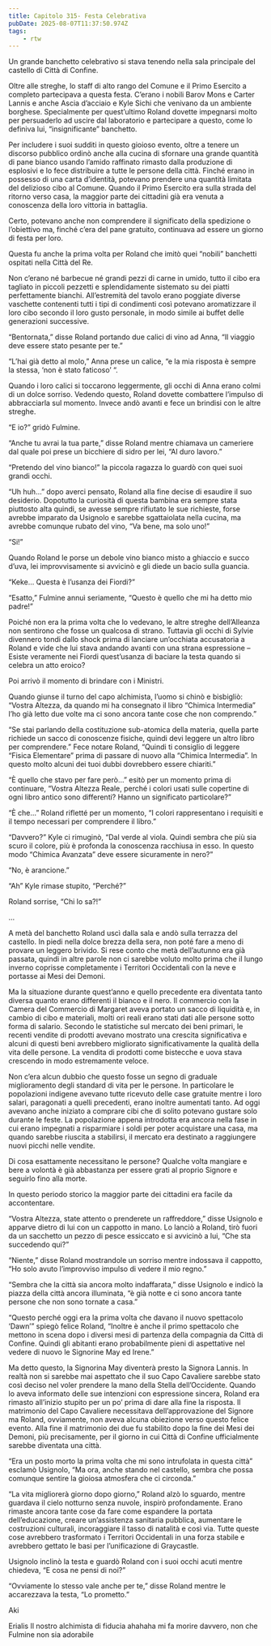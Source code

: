 ```yaml
---
title: Capitolo 315- Festa Celebrativa
pubDate: 2025-08-07T11:37:50.974Z
tags:
    - rtw
---
```







 


Un grande banchetto celebrativo si stava tenendo nella sala principale del castello di Città di Confine.


Oltre alle streghe, lo staff di alto rango del Comune e il Primo Esercito a completo partecipava a questa festa. C’erano i nobili Barov Mons e Carter Lannis e anche Ascia d’acciaio e Kyle Sichi che venivano da un ambiente borghese. Specialmente per quest’ultimo Roland dovette impegnarsi molto per persuaderlo ad uscire dal laboratorio e partecipare a questo, come lo definiva lui, “insignificante” banchetto.


Per includere i suoi sudditi in questo gioioso evento, oltre a tenere un discorso pubblico ordinò anche alla cucina di sfornare una grande quantità di pane bianco usando l’amido raffinato rimasto dalla produzione di esplosivi e lo fece distribuire a tutte le persone della città. Finché erano in possesso di una carta d’identità, potevano prendere una quantità limitata del delizioso cibo al Comune. Quando il Primo Esercito era sulla strada del ritorno verso casa, la maggior parte dei cittadini già era venuta a conoscenza della loro vittoria in battaglia.


Certo, potevano anche non comprendere il significato della spedizione o l’obiettivo ma, finché c’era del pane gratuito, continuava ad essere un giorno di festa per loro.


Questa fu anche la prima volta per Roland che imitò quei “nobili” banchetti ospitati nella Città del Re.


Non c’erano né barbecue né grandi pezzi di carne in umido, tutto il cibo era tagliato in piccoli pezzetti e splendidamente sistemato su dei piatti perfettamente bianchi. All’estremità del tavolo erano poggiate diverse vaschette contenenti tutti i tipi di condimenti così potevano aromatizzare il loro cibo secondo il loro gusto personale, in modo simile ai buffet delle generazioni successive.


“Bentornata,” disse Roland portando due calici di vino ad Anna, “Il viaggio deve essere stato pesante per te.”


“L’hai già detto al molo,” Anna prese un calice, “e la mia risposta è sempre la stessa, ‘non è stato faticoso’ “.


Quando i loro calici si toccarono leggermente, gli occhi di Anna erano colmi di un dolce sorriso. Vedendo questo, Roland dovette combattere l’impulso di abbracciarla sul momento. Invece andò avanti e fece un brindisi con le altre streghe.


“E io?” gridò Fulmine.


“Anche tu avrai la tua parte,” disse Roland mentre chiamava un cameriere dal quale poi prese un bicchiere di sidro per lei, “Al duro lavoro.”


“Pretendo del vino bianco!” la piccola ragazza lo guardò con quei suoi grandi occhi.


“Uh huh…” dopo averci pensato, Roland alla fine decise di esaudire il suo desiderio. Dopotutto la curiosità di questa bambina era sempre stata piuttosto alta quindi, se avesse sempre rifiutato le sue richieste, forse avrebbe imparato da Usignolo e sarebbe sgattaiolata nella cucina, ma avrebbe comunque rubato del vino, “Va bene, ma solo uno!”


“Si!”


Quando Roland le porse un debole vino bianco misto a ghiaccio e succo d’uva, lei improvvisamente si avvicinò e gli diede un bacio sulla guancia.


“Keke… Questa è l’usanza dei Fiordi?”


“Esatto,” Fulmine annuì seriamente, “Questo è quello che mi ha detto mio padre!”


Poiché non era la prima volta che lo vedevano, le altre streghe dell’Alleanza non sentirono che fosse un qualcosa di strano. Tuttavia gli occhi di Sylvie divennero tondi dallo shock prima di lanciare un’occhiata accusatoria a Roland e vide che lui stava andando avanti con una strana espressione – Esiste veramente nei Fiordi quest’usanza di baciare la testa quando si celebra un atto eroico?


Poi arrivò il momento di brindare con i Ministri.


Quando giunse il turno del capo alchimista, l’uomo si chinò e bisbigliò: “Vostra Altezza, da quando mi ha consegnato il libro “Chimica Intermedia” l’ho già letto due volte ma ci sono ancora tante cose che non comprendo.”


“Se stai parlando della costituzione sub-atomica della materia, quella parte richiede un sacco di conoscenze fisiche, quindi devi leggere un altro libro per comprendere.” Fece notare Roland, “Quindi ti consiglio di leggere “Fisica Elementare” prima di passare di nuovo alla “Chimica Intermedia”. In questo molto alcuni dei tuoi dubbi dovrebbero essere chiariti.”


“È quello che stavo per fare però…” esitò per un momento prima di continuare, “Vostra Altezza Reale, perché i colori usati sulle copertine di ogni libro antico sono differenti? Hanno un significato particolare?”


“È che…” Roland rifletté per un momento, “I colori rappresentano i requisiti e il tempo necessari per comprendere il libro.”


“Davvero?” Kyle ci rimuginò, “Dal verde al viola. Quindi sembra che più sia scuro il colore, più è profonda la conoscenza racchiusa in esso. In questo modo “Chimica Avanzata” deve essere sicuramente in nero?”


“No, è arancione.”


“Ah” Kyle rimase stupito, “Perché?”


Roland sorrise, “Chi lo sa?!”


…


A metà del banchetto Roland uscì dalla sala e andò sulla terrazza del castello. In piedi nella dolce brezza della sera, non poté fare a meno di provare un leggero brivido. Si rese conto che metà dell’autunno era già passata, quindi in altre parole non ci sarebbe voluto molto prima che il lungo inverno coprisse completamente i Territori Occidentali con la neve e portasse ai Mesi dei Demoni.


Ma la situazione durante quest’anno e quello precedente era diventata tanto diversa quanto erano differenti il bianco e il nero. Il commercio con la Camera del Commercio di Margaret aveva portato un sacco di liquidità e, in cambio di cibo e materiali, molti ori reali erano stati dati alle persone sotto forma di salario. Secondo le statistiche sul mercato dei beni primari, le recenti vendite di prodotti avevano mostrato una crescita significativa e alcuni di questi beni avrebbero migliorato significativamente la qualità della vita delle persone. La vendita di prodotti come bistecche e uova stava crescendo in modo estremamente veloce.


Non c’era alcun dubbio che questo fosse un segno di graduale miglioramento degli standard di vita per le persone. In particolare le popolazioni indigene avevano tutte ricevuto delle case gratuite mentre i loro salari, paragonati a quelli precedenti, erano inoltre aumentati tanto. Ad oggi avevano anche iniziato a comprare cibi che di solito potevano gustare solo durante le feste. La popolazione appena introdotta era ancora nella fase in cui erano impegnati a risparmiare i soldi per poter acquistare una casa, ma quando sarebbe riuscita a stabilirsi, il mercato era destinato a raggiungere nuovi picchi nelle vendite.


Di cosa esattamente necessitano le persone? Qualche volta mangiare e bere a volontà è già abbastanza per essere grati al proprio Signore e seguirlo fino alla morte.


In questo periodo storico la maggior parte dei cittadini era facile da accontentare.


“Vostra Altezza, state attento o prenderete un raffreddore,” disse Usignolo e apparve dietro di lui con un cappotto in mano. Lo lanciò a Roland, tirò fuori da un sacchetto un pezzo di pesce essiccato e si avvicinò a lui, “Che sta succedendo qui?”


“Niente,” disse Roland mostrandole un sorriso mentre indossava il cappotto, “Ho solo avuto l’improvviso impulso di vedere il mio regno.”


“Sembra che la città sia ancora molto indaffarata,” disse Usignolo e indicò la piazza della città ancora illuminata, “è già notte e ci sono ancora tante persone che non sono tornate a casa.”


“Questo perché oggi era la prima volta che davano il nuovo spettacolo ‘Dawn’” spiegò felice Roland, “Inoltre è anche il primo spettacolo che mettono in scena dopo i diversi mesi di partenza della compagnia da Città di Confine. Quindi gli abitanti erano probabilmente pieni di aspettative nel vedere di nuovo le Signorine May ed Irene.”


Ma detto questo, la Signorina May diventerà presto la Signora Lannis. In realtà non si sarebbe mai aspettato che il suo Capo Cavaliere sarebbe stato così deciso nel voler prendere la mano della Stella dell’Occidente. Quando lo aveva informato delle sue intenzioni con espressione sincera, Roland era rimasto all’inizio stupito per un po’ prima di dare alla fine la risposta. Il matrimonio del Capo Cavaliere necessitava dell’approvazione del Signore ma Roland, ovviamente, non aveva alcuna obiezione verso questo felice evento. Alla fine il matrimonio dei due fu stabilito dopo la fine dei Mesi dei Demoni, più precisamente, per il giorno in cui Città di Confine ufficialmente sarebbe diventata una città.


“Era un posto morto la prima volta che mi sono intrufolata in questa città” esclamò Usignolo, “Ma ora, anche stando nel castello, sembra che possa comunque sentire la gioiosa atmosfera che ci circonda.”


“La vita migliorerà giorno dopo giorno,” Roland alzò lo sguardo, mentre guardava il cielo notturno senza nuvole, inspirò profondamente. Erano rimaste ancora tante cose da fare come espandere la portata dell’educazione, creare un’assistenza sanitaria pubblica, aumentare le costruzioni culturali, incoraggiare il tasso di natalità e così via. Tutte queste cose avrebbero trasformato i Territori Occidentali in una forza stabile e avrebbero gettato le basi per l’unificazione di Graycastle.


Usignolo inclinò la testa e guardò Roland con i suoi occhi acuti mentre chiedeva, “E cosa ne pensi di noi?”


“Ovviamente lo stesso vale anche per te,” disse Roland mentre le accarezzava la testa, “Lo prometto.”






Aki






 Erialis Il nostro alchimista di fiducia ahahaha mi fa morire davvero, non che Fulmine non sia adorabile 
                                


                                



